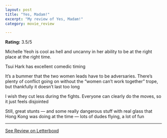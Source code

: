 ```yaml
---
layout: post
title: "Yes, Madam!"
excerpt: "My review of Yes, Madam!"
category: movie_review

---
```


**Rating:** 3.5/5

Michelle Yeoh is cool as hell and uncanny in her ability to be at the right place at the right time. 

Tsui Hark has excellent comedic timing

It’s a bummer that the two women leads have to be adversaries. There’s plenty of conflict going on without the “women can’t work together” trope, but thankfully it doesn’t last too long

I wish they cut less during the fights. Everyone can clearly do the moves, so it just feels disjointed

Still, great stunts — and some really dangerous stuff with real glass that Hong Kong was doing at the time — lots of dudes flying, a lot of fun

<hr>

[See Review on Letterboxd](https://boxd.it/48meHL)

